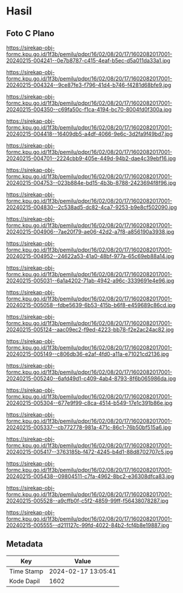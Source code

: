 # Hasil

## Foto C Plano

https://sirekap-obj-formc.kpu.go.id/1f3b/pemilu/pdpr/16/02/08/20/17/1602082017001-20240215-004241--0e7b8787-c415-4eaf-b5ec-d5a011da33a1.jpg

https://sirekap-obj-formc.kpu.go.id/1f3b/pemilu/pdpr/16/02/08/20/17/1602082017001-20240215-004324--9ce87fe3-f796-41d4-b746-f4281d68bfe9.jpg

https://sirekap-obj-formc.kpu.go.id/1f3b/pemilu/pdpr/16/02/08/20/17/1602082017001-20240215-004350--c69fa50c-f1ca-4194-bc70-8004fd0f300a.jpg

https://sirekap-obj-formc.kpu.go.id/1f3b/pemilu/pdpr/16/02/08/20/17/1602082017001-20240215-004418--16409db5-a4df-4066-9e6c-3d2fa9f49bd7.jpg

https://sirekap-obj-formc.kpu.go.id/1f3b/pemilu/pdpr/16/02/08/20/17/1602082017001-20240215-004701--2224cbb9-405e-449d-94b2-dae4c39ebf16.jpg

https://sirekap-obj-formc.kpu.go.id/1f3b/pemilu/pdpr/16/02/08/20/17/1602082017001-20240215-004753--023b884e-bd15-4b3b-8788-2423694f8f96.jpg

https://sirekap-obj-formc.kpu.go.id/1f3b/pemilu/pdpr/16/02/08/20/17/1602082017001-20240215-004830--2c538ad5-dc82-4ca7-9253-b9e8cf502090.jpg

https://sirekap-obj-formc.kpu.go.id/1f3b/pemilu/pdpr/16/02/08/20/17/1602082017001-20240215-004906--7ae20f79-ae06-42d2-a7f8-a856190a3938.jpg

https://sirekap-obj-formc.kpu.go.id/1f3b/pemilu/pdpr/16/02/08/20/17/1602082017001-20240215-004952--24622a53-41a0-48bf-977a-65c69eb88a14.jpg

https://sirekap-obj-formc.kpu.go.id/1f3b/pemilu/pdpr/16/02/08/20/17/1602082017001-20240215-005031--6a1a4202-71ab-4942-a96c-3339691e4e96.jpg

https://sirekap-obj-formc.kpu.go.id/1f3b/pemilu/pdpr/16/02/08/20/17/1602082017001-20240215-005058--fdbe5639-6b53-415b-b6f8-e459689c86cd.jpg

https://sirekap-obj-formc.kpu.go.id/1f3b/pemilu/pdpr/16/02/08/20/17/1602082017001-20240215-005124--aac09ec2-f9ed-4223-bb78-f2e2ac24ac82.jpg

https://sirekap-obj-formc.kpu.go.id/1f3b/pemilu/pdpr/16/02/08/20/17/1602082017001-20240215-005149--c806db36-e2af-4fd0-a11a-e71021cd2136.jpg

https://sirekap-obj-formc.kpu.go.id/1f3b/pemilu/pdpr/16/02/08/20/17/1602082017001-20240215-005240--6afd49d1-c409-4ab4-8793-8f6b065986da.jpg

https://sirekap-obj-formc.kpu.go.id/1f3b/pemilu/pdpr/16/02/08/20/17/1602082017001-20240215-005304--677e9f99-c8ca-4514-b549-17e1c391b86e.jpg

https://sirekap-obj-formc.kpu.go.id/1f3b/pemilu/pdpr/16/02/08/20/17/1602082017001-20240215-005337--cb772778-981a-471c-86c1-76b50bf515a6.jpg

https://sirekap-obj-formc.kpu.go.id/1f3b/pemilu/pdpr/16/02/08/20/17/1602082017001-20240215-005417--3763185b-f472-4245-b4d1-88d8702707c5.jpg

https://sirekap-obj-formc.kpu.go.id/1f3b/pemilu/pdpr/16/02/08/20/17/1602082017001-20240215-005438--09804511-c7fa-4962-8bc2-e36308dfca83.jpg

https://sirekap-obj-formc.kpu.go.id/1f3b/pemilu/pdpr/16/02/08/20/17/1602082017001-20240215-005528--a9cffb0f-c5f2-4859-99ff-f56438078287.jpg

https://sirekap-obj-formc.kpu.go.id/1f3b/pemilu/pdpr/16/02/08/20/17/1602082017001-20240215-005555--d211127c-99fd-4022-84b2-fcf4b8e19887.jpg


## Metadata

| Key        | Value               |
| ---------- | ------------------- |
| Time Stamp | 2024-02-17 13:05:41 |
| Kode Dapil | 1602                |



